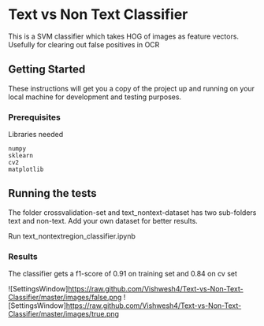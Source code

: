 # Text vs Non Text Classifier

This is a SVM classifier which takes HOG of images as feature vectors. Usefully for clearing out false positives in OCR

## Getting Started

These instructions will get you a copy of the project up and running on your local machine for development and testing purposes.

### Prerequisites

Libraries needed

```
numpy
sklearn
cv2
matplotlib
```
## Running the tests

The folder crossvalidation-set and text_nontext-dataset has two sub-folders text and non-text. Add your own dataset for better results.

Run text_nontextregion_classifier.ipynb

### Results

The classifier gets a f1-score of 0.91 on training set and 0.84 on cv set

![SettingsWindow]https://raw.github.com/Vishwesh4/Text-vs-Non-Text-Classifier/master/images/false.png
![SettingsWindow]https://raw.github.com/Vishwesh4/Text-vs-Non-Text-Classifier/master/images/true.png
